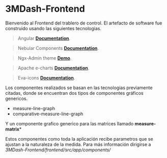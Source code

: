 # 3MDash-Frontend

Bienvenido al Frontend del trablero de control. El artefacto de software fue construido usando las siguientes tecnologias.

> Angular **[Documentation](https://angular.io/docs)**.

> Nebular Components **[Documentation](https://akveo.github.io/nebular/docs/getting-started/what-is-nebular#what-is-nebular)**.

> Ngx-Admin theme **[Demo](https://www.akveo.com/ngx-admin/themes)**.

> Apache e-charts **[Documentation](https://echarts.apache.org/examples/en/index.html)**.

> Eva-icons **[Documentation](https://akveo.github.io/eva-icons/#/?searchKey=activ&type=outline)**.

Los componentes realizados se basan en las tecnologias previamente citadas, donde se encuentran dos tipos de componentes gráficos genericos.

* measure-line-graph
* comparative-measure-line-graph

Y un componente grafico generico para las matrices llamado **measure-matrix***

Estos componentes como toda la aplicación recibe parametros que se ajustan a la naturaleza de la medida. Para más información dirigirse a *3MDash-Frontend/frontend/src/app/components/*
